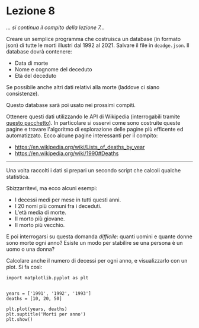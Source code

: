 # Lezione 8

*... si continua il compito della lezione 7...*

Creare un semplice programma che costruisca un database (in formato json) di tutte le morti illustri dal 1992 al 2021. Salvare il file in `deadge.json`. Il database dovrà contenere: 

- Data di morte
- Nome e cognome del deceduto
- Età del deceduto

Se possibile anche altri dati relativi alla morte (laddove ci siano consistenze).

Questo database sarà poi usato nei prossimi compiti.

Ottenere questi dati utilizzando le API di Wikipedia (interrogabili tramite [questo pacchetto](https://pypi.org/project/Wikipedia-API/)). 
In particolare si osservi come sono costruite queste pagine e trovare l'algoritmo di esplorazione delle pagine più efficente ed automatizzato. Ecco alcune pagine interessanti per il compito:

- https://en.wikipedia.org/wiki/Lists_of_deaths_by_year
- https://en.wikipedia.org/wiki/1990#Deaths

----------

Una volta raccolti i dati si prepari un secondo script che calcoli qualche statistica.

Sbizzarritevi, ma ecco alcuni esempi:

- I decessi medi per mese in tutti questi anni.
- I 20 nomi più comuni fra i deceduti.
- L'età media di morte.
- Il morto più giovane.
- Il morto più vecchio.

E poi interrogarsi su questa domanda *difficile*: quanti uomini e quante donne sono morte ogni anno? Esiste un modo per stabilire se una persona è un uomo o una donna? 


Calcolare anche il numero di decessi per ogni anno, e visualizzarlo con un plot. Si fa così:

```
import matplotlib.pyplot as plt


years = ['1991', '1992', '1993']
deaths = [10, 20, 50]

plt.plot(years, deaths)
plt.suptitle('Morti per anno')
plt.show()
```


&nbsp;

